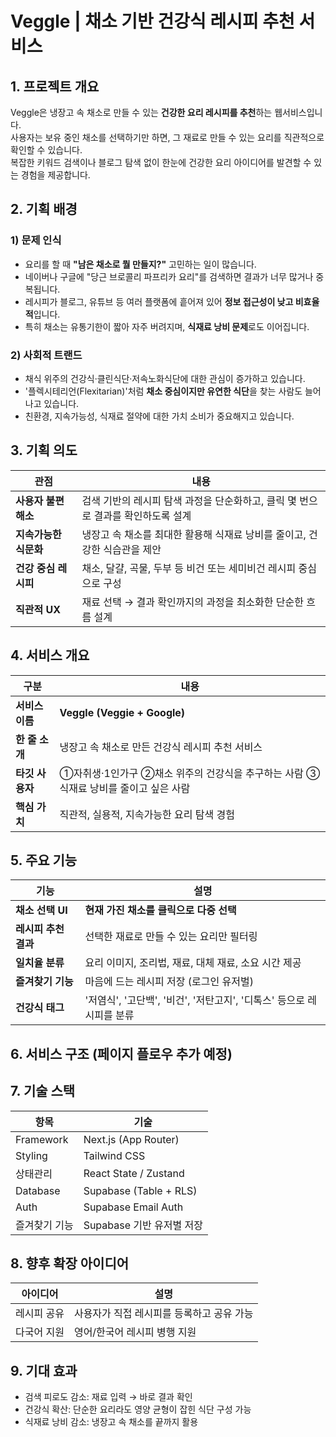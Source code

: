 # Veggle | 채소 기반 건강식 레시피 추천 서비스

## 1. 프로젝트 개요

Veggle은 냉장고 속 채소로 만들 수 있는 **건강한 요리 레시피를 추천**하는 웹서비스입니다.<br />
사용자는 보유 중인 채소를 선택하기만 하면, 그 재료로 만들 수 있는 요리를 직관적으로 확인할 수 있습니다.<br />
복잡한 키워드 검색이나 블로그 탐색 없이 한눈에 건강한 요리 아이디어를 발견할 수 있는 경험을 제공합니다.

## 2. 기획 배경

### 1) 문제 인식

- 요리를 할 때 **"남은 채소로 뭘 만들지?"** 고민하는 일이 많습니다.
- 네이버나 구글에 "당근 브로콜리 파프리카 요리"를 검색하면 결과가 너무 많거나 중복됩니다.
- 레시피가 블로그, 유튜브 등 여러 플랫폼에 흩어져 있어 **정보 접근성이 낮고 비효율적**입니다.
- 특히 채소는 유통기한이 짧아 자주 버려지며, **식재료 낭비 문제**로도 이어집니다.

### 2) 사회적 트랜드

- 채식 위주의 건강식·클린식단·저속노화식단에 대한 관심이 증가하고 있습니다.
- '플렉시테리언(Flexitarian)'처럼 **채소 중심이지만 유연한 식단**을 찾는 사람도 늘어나고 있습니다.
- 친환경, 지속가능성, 식재료 절약에 대한 가치 소비가 중요해지고 있습니다.

## 3. 기획 의도

| **관점**              | **내용**                                                                         |
| --------------------- | -------------------------------------------------------------------------------- |
| **사용자 불편 해소**  | 검색 기반의 레시피 탐색 과정을 단순화하고, 클릭 몇 번으로 결과를 확인하도록 설계 |
| **지속가능한 식문화** | 냉장고 속 채소를 최대한 활용해 식재료 낭비를 줄이고, 건강한 식습관을 제안        |
| **건강 중심 레시피**  | 채소, 달걀, 곡물, 두부 등 비건 또는 세미비건 레시피 중심으로 구성                |
| **직관적 UX**         | 재료 선택 → 결과 확인까지의 과정을 최소화한 단순한 흐름 설계                     |

## 4. 서비스 개요

| **구분**        | **내용**                                                                            |
| --------------- | ----------------------------------------------------------------------------------- |
| **서비스 이름** | **Veggle (Veggie + Google)**                                                        |
| **한 줄 소개**  | 냉장고 속 채소로 만든 건강식 레시피 추천 서비스                                     |
| **타깃 사용자** | ①자취생·1인가구 ②채소 위주의 건강식을 추구하는 사람 ③식재료 낭비를 줄이고 싶은 사람 |
| **핵심 가치**   | 직관적, 실용적, 지속가능한 요리 탐색 경험                                           |

## 5. 주요 기능

| **기능**             | **설명**                                                              |
| -------------------- | --------------------------------------------------------------------- |
| **채소 선택 UI**     | **현재 가진 채소를 클릭으로 다중 선택**                               |
| **레시피 추천 결과** | 선택한 재료로 만들 수 있는 요리만 필터링                              |
| **일치율 분류**      | 요리 이미지, 조리법, 재료, 대체 재료, 소요 시간 제공                  |
| **즐겨찾기 기능**    | 마음에 드는 레시피 저장 (로그인 유저벌)                               |
| **건강식 태그**      | '저염식', '고단백', '비건', '저탄고지', '디톡스' 등으로 레시피를 분류 |

## 6. 서비스 구조 (페이지 플로우 추가 예정)

## 7. 기술 스택

| 항목          | 기술                      |
| ------------- | ------------------------- |
| Framework     | Next.js (App Router)      |
| Styling       | Tailwind CSS              |
| 상태관리      | React State / Zustand     |
| Database      | Supabase (Table + RLS)    |
| Auth          | Supabase Email Auth       |
| 즐겨찾기 기능 | Supabase 기반 유저별 저장 |

## 8. 향후 확장 아이디어

| 아이디어    | 설명                                      |
| ----------- | ----------------------------------------- |
| 레시피 공유 | 사용자가 직접 레시피를 등록하고 공유 가능 |
| 다국어 지원 | 영어/한국어 레시피 병행 지원              |

## 9. 기대 효과

- 검색 피로도 감소: 재료 입력 → 바로 결과 확인
- 건강식 확산: 단순한 요리라도 영양 균형이 잡힌 식단 구성 가능
- 식재료 낭비 감소: 냉장고 속 채소를 끝까지 활용
